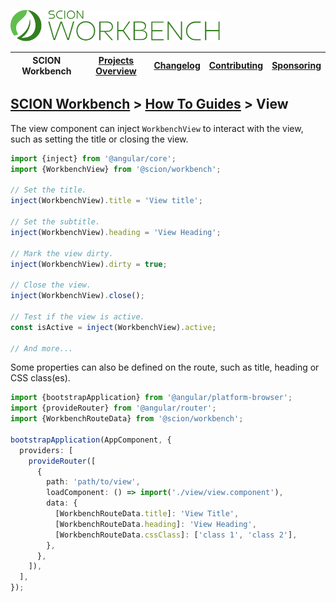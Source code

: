 <a href="/README.md"><img src="/resources/branding/scion-workbench-banner.svg" height="50" alt="SCION Workbench"></a>

| SCION Workbench | [Projects Overview][menu-projects-overview] | [Changelog][menu-changelog] | [Contributing][menu-contributing] | [Sponsoring][menu-sponsoring] |  
| --- | --- | --- | --- | --- |

## [SCION Workbench][menu-home] > [How To Guides][menu-how-to] > View

The view component can inject `WorkbenchView` to interact with the view, such as setting the title or closing the view.

```ts
import {inject} from '@angular/core';
import {WorkbenchView} from '@scion/workbench';

// Set the title.
inject(WorkbenchView).title = 'View title';

// Set the subtitle.
inject(WorkbenchView).heading = 'View Heading';

// Mark the view dirty.
inject(WorkbenchView).dirty = true;

// Close the view.
inject(WorkbenchView).close();

// Test if the view is active.
const isActive = inject(WorkbenchView).active;

// And more...
```

Some properties can also be defined on the route, such as title, heading or CSS class(es).

```ts
import {bootstrapApplication} from '@angular/platform-browser';
import {provideRouter} from '@angular/router';
import {WorkbenchRouteData} from '@scion/workbench';

bootstrapApplication(AppComponent, {
  providers: [
    provideRouter([
      {
        path: 'path/to/view',
        loadComponent: () => import('./view/view.component'),
        data: {
          [WorkbenchRouteData.title]: 'View Title',
          [WorkbenchRouteData.heading]: 'View Heading',
          [WorkbenchRouteData.cssClass]: ['class 1', 'class 2'],
        },
      },
    ]),
  ],
});
````

[menu-how-to]: /docs/site/howto/how-to.md

[menu-home]: /README.md
[menu-projects-overview]: /docs/site/projects-overview.md
[menu-changelog]: /docs/site/changelog.md
[menu-contributing]: /CONTRIBUTING.md
[menu-sponsoring]: /docs/site/sponsoring.md
